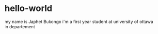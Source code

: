 # hello-world
my name is Japhet Bukongo 
i'm a first year student at university of ottawa in departement  

